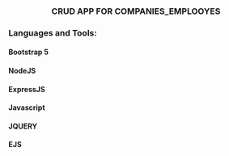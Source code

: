 <h3 align="center">CRUD APP FOR COMPANIES_EMPLOOYES</h3>

<h3 align="left">Languages and Tools:</h3>
<h4>Bootstrap 5</h4>
<h4>NodeJS</h4>
<h4>ExpressJS</h4>
<h4>Javascript</h4>
<h4>JQUERY</h4>
<h4>EJS</h4>
